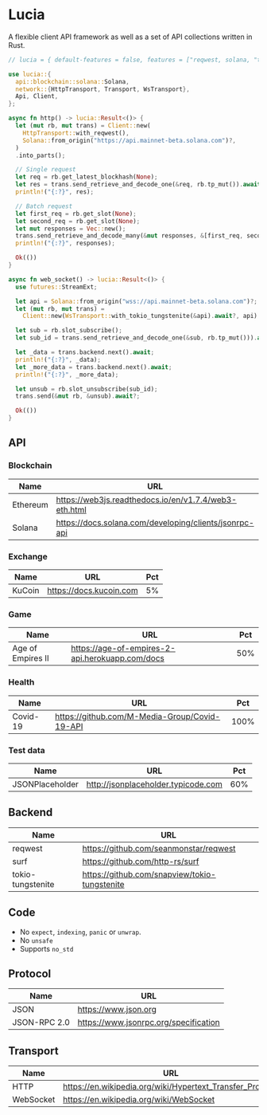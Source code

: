 # Lucia

A flexible client API framework as well as a set of API collections written in Rust.

```rust
// lucia = { default-features = false, features = ["reqwest, solana, "tokio-tungstenite"], version = "0.1" }

use lucia::{
  api::blockchain::solana::Solana,
  network::{HttpTransport, Transport, WsTransport},
  Api, Client,
};

async fn http() -> lucia::Result<()> {
  let (mut rb, mut trans) = Client::new(
    HttpTransport::with_reqwest(),
    Solana::from_origin("https://api.mainnet-beta.solana.com")?,
  )
  .into_parts();

  // Single request
  let req = rb.get_latest_blockhash(None);
  let res = trans.send_retrieve_and_decode_one(&req, rb.tp_mut()).await?;
  println!("{:?}", res);

  // Batch request
  let first_req = rb.get_slot(None);
  let second_req = rb.get_slot(None);
  let mut responses = Vec::new();
  trans.send_retrieve_and_decode_many(&mut responses, &[first_req, second_req], rb.tp_mut()).await?;
  println!("{:?}", responses);

  Ok(())
}

async fn web_socket() -> lucia::Result<()> {
  use futures::StreamExt;

  let api = Solana::from_origin("wss://api.mainnet-beta.solana.com")?;
  let (mut rb, mut trans) =
    Client::new(WsTransport::with_tokio_tungstenite(&api).await?, api).into_parts();

  let sub = rb.slot_subscribe();
  let sub_id = trans.send_retrieve_and_decode_one(&sub, rb.tp_mut())).await?.result;

  let _data = trans.backend.next().await;
  println!("{:?}", _data);
  let _more_data = trans.backend.next().await;
  println!("{:?}", _more_data);

  let unsub = rb.slot_unsubscribe(sub_id);
  trans.send(&mut rb, &unsub).await?;

  Ok(())
}
```

## API

### Blockchain

|Name    |URL                                                   |Pct |
|--------|------------------------------------------------------|----|
|Ethereum|https://web3js.readthedocs.io/en/v1.7.4/web3-eth.html |  3%|
|Solana  |https://docs.solana.com/developing/clients/jsonrpc-api| 85%|

### Exchange

|Name  |URL                                                   |Pct |
|------|------------------------------------------------------|----|
|KuCoin|https://docs.kucoin.com                               |  5%|

### Game

|Name             |URL                                                  |Pct |
|-----------------|-----------------------------------------------------|----|
|Age of Empires II|https://age-of-empires-2-api.herokuapp.com/docs      | 50%|

### Health

|Name    |URL                                                |Pct |
|--------|---------------------------------------------------|----|
|Covid-19|https://github.com/M-Media-Group/Covid-19-API      |100%|

### Test data

|Name           |URL                                             |Pct |
|---------------|------------------------------------------------|----|
|JSONPlaceholder|http://jsonplaceholder.typicode.com             |60%|

## Backend

|Name             |URL                                          |
|-----------------|---------------------------------------------|
|reqwest          |https://github.com/seanmonstar/reqwest       |
|surf             |https://github.com/http-rs/surf              |
|tokio-tungstenite|https://github.com/snapview/tokio-tungstenite|

## Code

- No `expect`, `indexing`, `panic` or `unwrap`.
- No `unsafe`
- Supports `no_std`

## Protocol

|Name        |URL                                  |
|------------|-------------------------------------|
|JSON        |https://www.json.org                 |
|JSON-RPC 2.0|https://www.jsonrpc.org/specification|

## Transport

|Name     |URL                                                      |
|---------|---------------------------------------------------------|
|HTTP     |https://en.wikipedia.org/wiki/Hypertext_Transfer_Protocol|
|WebSocket|https://en.wikipedia.org/wiki/WebSocket                  |

